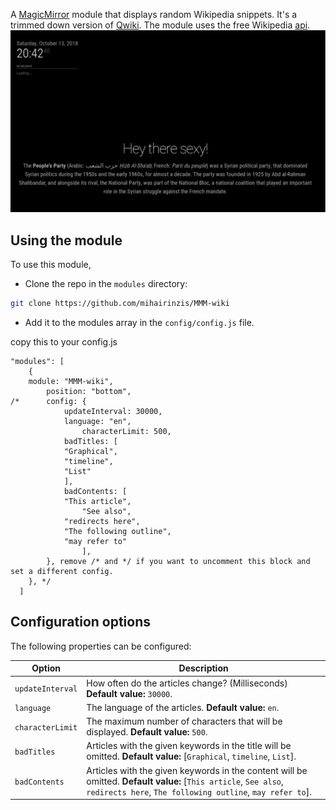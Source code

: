 A [MagicMirror](https://github.com/MichMich/MagicMirror) module that displays random Wikipedia snippets. It's a trimmed down version of [Qwiki](https://github.com/mihairinzis/qwiki).
The module uses the free Wikipedia [api](https://www.mediawiki.org/wiki/API:Main_page).
![Screenshot](MMM-wiki.png)

## Using the module
To use this module,
* Clone the repo in the `modules` directory:
```sh
git clone https://github.com/mihairinzis/MMM-wiki
```
* Add it to the modules array in the `config/config.js` file.

copy this to your config.js
```
"modules": [		
	{
	module: "MMM-wiki",
		position: "bottom",
/* 		config: {
			updateInterval: 30000,
			language: "en",
      			characterLimit: 500,
			badTitles: [
			"Graphical",
			"timeline",
	   	   	"List"
			],
			badContents: [
			"This article",
	      		"See also",
			"redirects here",
			"The following outline",
			"may refer to"
      			],
		}, remove /* and */ if you want to uncomment this block and set a different config.
	}, */ 
  ]
```

## Configuration options

The following properties can be configured:

| Option           | Description
| ---------------- | -----------
| `updateInterval` | How often do the articles change? (Milliseconds) **Default value:** `30000`.
| `language` | The language of the articles. **Default value:** `en`.
| `characterLimit` | The maximum number of characters that will be displayed. **Default value:** `500`.
| `badTitles` | Articles with the given keywords in the title will be omitted. **Default value:** [`Graphical`, `timeline`, `List`].
| `badContents` | Articles with the given keywords in the content will be omitted. **Default value:** [`This article`, `See also`, `redirects here`, `The following outline`, `may refer to`].
